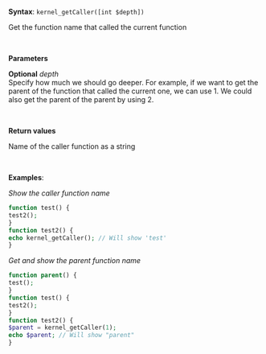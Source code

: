 **Syntax**: `kernel_getCaller([int $depth])`


Get the function name that called the current function

<br/>

**Parameters**

**Optional** *depth*
<br/>
   Specify how much we should go deeper. For example, if we want to get the parent of the function that called the current one, we can use 1. We could also get the parent of the parent by using 2.

<br/>

**Return values**

Name of the caller function as a string

<br/>

**Examples**:

*Show the caller function name*
<br/>
```php
function test() {
test2();
}
function test2() {
echo kernel_getCaller(); // Will show 'test'
}
```


*Get and show the parent function name*
<br/>
```php
function parent() {
test();
}
function test() {
test2();
}
function test2() {
$parent = kernel_getCaller(1);
echo $parent; // Will show "parent"
}
```
